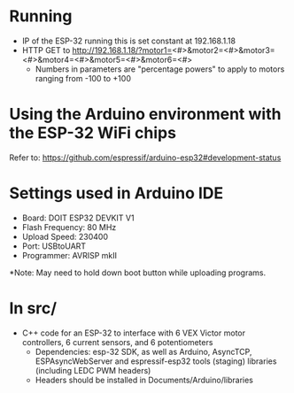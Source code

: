# Running
- IP of the ESP-32 running this is set constant at 192.168.1.18
- HTTP GET to http://192.168.1.18/?motor1=<#>&motor2=<#>&motor3=<#>&motor4=<#>&motor5=<#>&motor6=<#>
	- Numbers in parameters are "percentage powers" to apply to motors ranging from -100 to +100

# Using the Arduino environment with the ESP-32 WiFi chips
Refer to: https://github.com/espressif/arduino-esp32#development-status

# Settings used in Arduino IDE
- Board: DOIT ESP32 DEVKIT V1
- Flash Frequency: 80 MHz
- Upload Speed: 230400
- Port: USBtoUART
- Programmer: AVRISP mkII

*Note: May need to hold down boot button while uploading programs.

# In src/
- C++ code for an ESP-32 to interface with 6 VEX Victor motor controllers, 6 current sensors, and 6 potentiometers
  - Dependencies: esp-32 SDK, as well as Arduino, AsyncTCP, ESPAsyncWebServer and espressif-esp32 tools (staging) libraries (including LEDC PWM headers)
  - Headers should be installed in Documents/Arduino/libraries
